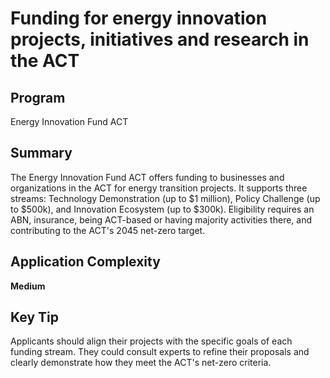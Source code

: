 # Funding for energy innovation projects, initiatives and research in the ACT
  
## Program
Energy Innovation Fund ACT

## Summary
The Energy Innovation Fund ACT offers funding to businesses and organizations in the ACT for energy transition projects. It supports three streams: Technology Demonstration (up to $1 million), Policy Challenge (up to $500k), and Innovation Ecosystem (up to $300k). Eligibility requires an ABN, insurance, being ACT-based or having majority activities there, and contributing to the ACT's 2045 net-zero target.

## Application Complexity
**Medium**

## Key Tip
Applicants should align their projects with the specific goals of each funding stream. They could consult experts to refine their proposals and clearly demonstrate how they meet the ACT's net-zero criteria.

